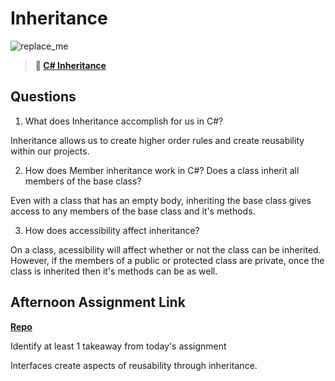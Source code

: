 # Inheritance

![replace_me](https://codeworks.blob.core.windows.net/public/assets/img/illustrations/placeholder.svg)

> **📖 [C# Inheritance](https://codeworksacademy.com/fs-student-guide/resources/wk10/04-Inheritance)**

## Questions

1. What does Inheritance accomplish for us in C#?
 
 Inheritance allows us to create higher order rules and create reusability within our projects.

2. How does Member inheritance work in C#? Does a class inherit all members of the base class?

Even with a class that has an empty body, inheriting the base class gives access to any members of the base class and it's methods.

3. How does accessibility affect inheritance?

On a class, acessibility will affect whether or not the class can be inherited. However, if the members of a public or protected class are private, once the class is inherited then it's methods can be as well.

## Afternoon Assignment Link

**[Repo](https://github.com/havenfricke/wayFinder/graphs/commit-activity)**

Identify at least 1 takeaway from today's assignment

Interfaces create aspects of reusability through inheritance.
